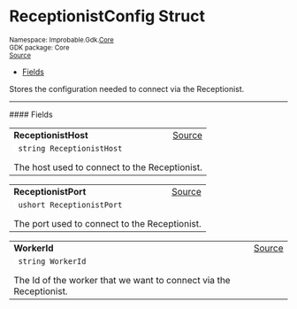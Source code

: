 
# ReceptionistConfig Struct
<sup>
Namespace: Improbable.Gdk.<a href="{{urlRoot}}/api/core-index">Core</a><br/>
GDK package: Core<br/>
<a href="https://www.github.com/spatialos/gdk-for-unity/blob/0.2.3/workers/unity/Packages/com.improbable.gdk.core/Config/RuntimeConfig.cs/#L80">Source</a>
<style>
a code {
                    padding: 0em 0.25em!important;
}
code {
                    background-color: #ffffff!important;
}
</style>
</sup>
<nav id="pageToc" class="page-toc"><ul><li><a href="#fields">Fields</a>
</ul></nav>

</p>



<p>Stores the configuration needed to connect via the Receptionist. </p>








</p>
<hr style="width:100%; border-top-color:#d8d8d8" />
#### Fields


</p>




<table width="100%">
    <tr>
        <td style="border-right:none"><b>ReceptionistHost</b></td>
        <td style="border-left:none; text-align:right"><a href="https://www.github.com/spatialos/gdk-for-unity/blob/0.2.3/workers/unity/Packages/com.improbable.gdk.core/Config/RuntimeConfig.cs/#L85">Source</a></td>
    </tr>
    <tr>
        <td colspan="2">
<code> string ReceptionistHost</code></p>
The host used to connect to the Receptionist. 

</td>
    </tr>
</table>


<table width="100%">
    <tr>
        <td style="border-right:none"><b>ReceptionistPort</b></td>
        <td style="border-left:none; text-align:right"><a href="https://www.github.com/spatialos/gdk-for-unity/blob/0.2.3/workers/unity/Packages/com.improbable.gdk.core/Config/RuntimeConfig.cs/#L90">Source</a></td>
    </tr>
    <tr>
        <td colspan="2">
<code> ushort ReceptionistPort</code></p>
The port used to connect to the Receptionist. 

</td>
    </tr>
</table>


<table width="100%">
    <tr>
        <td style="border-right:none"><b>WorkerId</b></td>
        <td style="border-left:none; text-align:right"><a href="https://www.github.com/spatialos/gdk-for-unity/blob/0.2.3/workers/unity/Packages/com.improbable.gdk.core/Config/RuntimeConfig.cs/#L95">Source</a></td>
    </tr>
    <tr>
        <td colspan="2">
<code> string WorkerId</code></p>
The Id of the worker that we want to connect via the Receptionist. 

</td>
    </tr>
</table>










